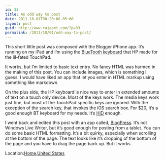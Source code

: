 ```yaml
---
id: 33
title: An odd way to post
date: 2011-10-01T00:20:00-05:00
layout: post
guid: http://www.rajapet.com/?p=33
permalink: /2011/10/01/odd-way-to-post/
---
```

This short little post was composed with the Blogger iPhone app. It&#8217;s running on my iPad and I&#8217;m using the <a target="_blank" href="http://www.shopping.hp.com/webapp/shopping/product_detail.do?product_code=FB344AA%23AC3&#038;aoid=44661&#038;ci_sku=FB344AA#AC3&#038;ci_gpa=pla&#038;ci_kw=%7Bkeyword%7D">BlueTooth keyboard</a> that HP made for the ill-fated TouchPad.

It works, but I&#8217;m limited to basic text entry. No fancy HTML was harmed in the making of this post. You can include images, which is something I guess. I would have liked an app that let you enter in HTML markup using something like markdown.

On the plus side, the HP keyboard is nice way to enter in extended amounts of text on a touch only device. Most of the keys work. The media keys work just fine, but most of the TouchPad specific keys are ignored. With the exception of the search key, that invokes the iOS search box. For $20, it&#8217;s a good enough BT keyboard for my needs. It&#8217;s <a target="_blank" href="http://en.wikipedia.org/wiki/USB_human_interface_device_class">HID</a> enough.

I went back and edited this post with an app called, <a target="_blank" href="http://blogpressapp.com/index.php">BlogPress</a>. It&#8217;s not Windows Live Writer, but it&#8217;s good enough for posting from a tablet. You can do some basic HTML formatting. It&#8217;s a bit quirky, especially when scrolling at the bottom of the page. The text looks like it&#8217;s dropping of the bottom of the page and you have to drag the page back up. But it works.

Location:[Home,United States](http://maps.google.com/maps?q=Home,United%20States%4042.622956%2C-73.878108&z=10)